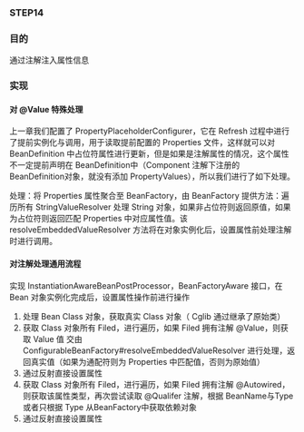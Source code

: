 ### STEP14



### 目的

通过注解注入属性信息



### 实现

#### 对 @Value 特殊处理

上一章我们配置了 PropertyPlaceholderConfigurer，它在 Refresh 过程中进行了提前实例化与调用，用于读取提前配置的 Properties 文件，这样就可以对 BeanDefinition 中占位符属性进行更新，但是如果是注解属性的情况，这个属性不一定提前声明在 BeanDefinition中（Component 注解下注册的 BeanDefinition对象，就没有添加 PropertyValues），所以我们进行了如下处理。

处理：将 Properties 属性聚合至 BeanFactory，由 BeanFactory 提供方法：遍历所有 StringValueResolver 处理 String 对象，如果非占位符则返回原值，如果为占位符则返回匹配 Properties 中对应属性值。该 resolveEmbeddedValueResolver 方法将在对象实例化后，设置属性前处理注解时进行调用。

#### 对注解处理通用流程

实现 InstantiationAwareBeanPostProcessor，BeanFactoryAware 接口，在 Bean 对象实例化完成后，设置属性操作前进行操作

1. 处理 Bean Class 对象，获取真实 Class 对象（ Cglib 通过继承了原始类）
2. 获取 Class 对象所有 Filed，进行遍历，如果 Filed 拥有注解 @Value，则获取 Value 值 交由 ConfigurableBeanFactory#resolveEmbeddedValueResolver 进行处理，返回真实值（如果为通配符则为 Properties 中匹配值，否则为原始值）
3. 通过反射直接设置属性
4. 获取 Class 对象所有 Filed，进行遍历，如果 Filed 拥有注解 @Autowired，则获取该属性类型，再次尝试读取 @Qualifer 注解，根据 BeanName与Type 或者只根据 Type 从BeanFactory中获取依赖对象
5. 通过反射直接设置属性



